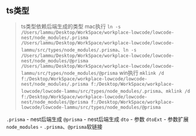 ## ts类型
> ts类型依赖后端生成的类型
> mac执行 `ln -s /Users/lammu/Desktop/WorkSpace/workplace-lowcode/lowcode-nest/node_modules/.prisma /Users/lammu/Desktop/WorkSpace/workplace-lowcode/lowcode-lammu/src/types/node_modules/.prisma`、`ln -s /Users/lammu/Desktop/WorkSpace/workplace-lowcode/lowcode-nest/node_modules/@prisma /Users/lammu/Desktop/WorkSpace/workplace-lowcode/lowcode-lammu/src/types/node_modules/@prisma`
> win执行 `mklink /d f:/Desktop/WorkSpace/workplace-lowcode/lowcode-nest/node_modules/.prisma f:/Desktop/WorkSpace/workplace-lowcode/lowcode-lammu/src/types/node_modules/.prisma`、`mklink /d f:/Desktop/WorkSpace/workplace-lowcode/lowcode-nest/node_modules/@prisma f:/Desktop/WorkSpace/workplace-lowcode/lowcode-lammu/src/types/node_modules/@prisma`

`.prisma` - nest后端生成
`@prisma` - nest后端生成
`dto` - 参数
`dtoExt` - 参数扩展
`node_modules` - `.prisma`、`@prisma`软链接

